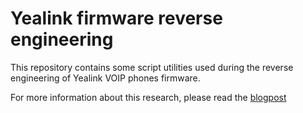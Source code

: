 # Yealink firmware reverse engineering

This repository contains some script utilities used during the reverse engineering
of Yealink VOIP phones firmware.

For more information about this research, please read the [blogpost](https://www.synacktiv.com/posts/reverse-engineering/no-grave-but-the-sip-reversing-a-voip-phone-firmware.html)

